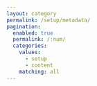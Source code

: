 ```yaml
---
layout: category
permalink: /setup/metadata/
pagination: 
  enabled: true
  permalink: /:num/
  categories:
    values:
      - setup
      - content
    matching: all
---
```


